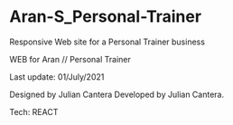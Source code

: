 # Aran-S_Personal-Trainer
Responsive Web site for a Personal Trainer business

WEB for Aran // Personal Trainer

Last update: 01/July/2021 

Designed by Julian Cantera
Developed by Julian Cantera.

Tech: REACT

